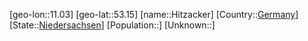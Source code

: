 ﻿---
location: [53.15,11.03]
type: City
tags:
- geo/City


SpocWebEntityId: 30957
isDeleted: false
confidential: public

---
[geo-lon::11.03]
[geo-lat::53.15]
[name::Hitzacker]
[Country::[Germany](geo/Continent/Europe/Germany.md)]
[State::[Niedersachsen](geo/Continent/Europe/Germany/Niedersachsen.md)]
[Population::]
[Unknown::]

